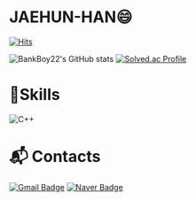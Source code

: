 # JAEHUN-HAN😄
[![Hits](https://hits.seeyoufarm.com/api/count/incr/badge.svg?url=https%3A%2F%2Fgithub.com%2FBankBoy22%2FJAEHUN-HAN&count_bg=%23ED6D9C&title_bg=%23C23232&icon=&icon_color=%23E7E7E7&title=hits&edge_flat=false)](https://hits.seeyoufarm.com)

![BankBoy22's GitHub stats](https://github-readme-stats.vercel.app/api?username=BankBoy22&theme=neon_icons=true)
[![Solved.ac Profile](http://mazassumnida.wtf/api/v2/generate_badge?boj=hjh7708)](https://solved.ac/hjh7708/)
# 💪Skills
![C++](https://img.shields.io/badge/C++-#033963.svg?&style=for-the-badge&logo=C++&logoColor=#00599C)
# :mailbox_with_mail: Contacts
[![Gmail Badge](https://img.shields.io/badge/Gmail-d14836?style=flat-square&logo=Gmail&logoColor=white&link=mailto:hjh7708@gmail.com)](mailto:kimsh1691@gmail.com)
[![Naver Badge](https://img.shields.io/badge/Naver-03C75A?style=flat-square&logo=Naver&logoColor=white&link=mailto:hjh7708@naver.com)](mailto:rlatngus1691@naver.com)
